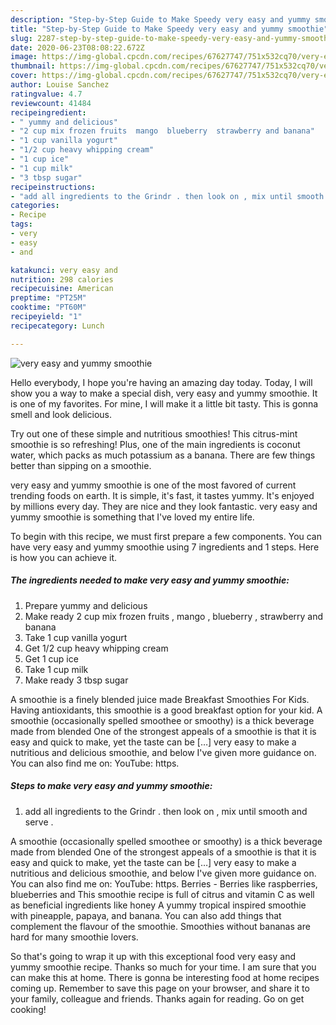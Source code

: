 ```yaml
---
description: "Step-by-Step Guide to Make Speedy very easy and yummy smoothie"
title: "Step-by-Step Guide to Make Speedy very easy and yummy smoothie"
slug: 2287-step-by-step-guide-to-make-speedy-very-easy-and-yummy-smoothie
date: 2020-06-23T08:08:22.672Z
image: https://img-global.cpcdn.com/recipes/67627747/751x532cq70/very-easy-and-yummy-smoothie-recipe-main-photo.jpg
thumbnail: https://img-global.cpcdn.com/recipes/67627747/751x532cq70/very-easy-and-yummy-smoothie-recipe-main-photo.jpg
cover: https://img-global.cpcdn.com/recipes/67627747/751x532cq70/very-easy-and-yummy-smoothie-recipe-main-photo.jpg
author: Louise Sanchez
ratingvalue: 4.7
reviewcount: 41484
recipeingredient:
- " yummy and delicious"
- "2 cup mix frozen fruits  mango  blueberry  strawberry and banana"
- "1 cup vanilla yogurt"
- "1/2 cup heavy whipping cream"
- "1 cup ice"
- "1 cup milk"
- "3 tbsp sugar"
recipeinstructions:
- "add all ingredients to the Grindr . then look on , mix until smooth and serve ."
categories:
- Recipe
tags:
- very
- easy
- and

katakunci: very easy and 
nutrition: 298 calories
recipecuisine: American
preptime: "PT25M"
cooktime: "PT60M"
recipeyield: "1"
recipecategory: Lunch

---
```



![very easy and yummy smoothie](https://img-global.cpcdn.com/recipes/67627747/751x532cq70/very-easy-and-yummy-smoothie-recipe-main-photo.jpg)

Hello everybody, I hope you're having an amazing day today. Today, I will show you a way to make a special dish, very easy and yummy smoothie. It is one of my favorites. For mine, I will make it a little bit tasty. This is gonna smell and look delicious.

Try out one of these simple and nutritious smoothies! This citrus-mint smoothie is so refreshing! Plus, one of the main ingredients is coconut water, which packs as much potassium as a banana. There are few things better than sipping on a smoothie.

very easy and yummy smoothie is one of the most favored of current trending foods on earth. It is simple, it's fast, it tastes yummy. It's enjoyed by millions every day. They are nice and they look fantastic. very easy and yummy smoothie is something that I've loved my entire life.


To begin with this recipe, we must first prepare a few components. You can have very easy and yummy smoothie using 7 ingredients and 1 steps. Here is how you can achieve it.

<!--inarticleads1-->

##### The ingredients needed to make very easy and yummy smoothie:

1. Prepare  yummy and delicious
1. Make ready 2 cup mix frozen fruits , mango , blueberry , strawberry and banana
1. Take 1 cup vanilla yogurt
1. Get 1/2 cup heavy whipping cream
1. Get 1 cup ice
1. Take 1 cup milk
1. Make ready 3 tbsp sugar


A smoothie is a finely blended juice made Breakfast Smoothies For Kids. Having antioxidants, this smoothie is a good breakfast option for your kid. A smoothie (occasionally spelled smoothee or smoothy) is a thick beverage made from blended One of the strongest appeals of a smoothie is that it is easy and quick to make, yet the taste can be […] very easy to make a nutritious and delicious smoothie, and below I&#39;ve given more guidance on. You can also find me on: YouTube: https. 

<!--inarticleads2-->

##### Steps to make very easy and yummy smoothie:

1. add all ingredients to the Grindr . then look on , mix until smooth and serve .


A smoothie (occasionally spelled smoothee or smoothy) is a thick beverage made from blended One of the strongest appeals of a smoothie is that it is easy and quick to make, yet the taste can be […] very easy to make a nutritious and delicious smoothie, and below I&#39;ve given more guidance on. You can also find me on: YouTube: https. Berries - Berries like raspberries, blueberries and This smoothie recipe is full of citrus and vitamin C as well as beneficial ingredients like honey A yummy tropical inspired smoothie with pineapple, papaya, and banana. You can also add things that complement the flavour of the smoothie. Smoothies without bananas are hard for many smoothie lovers. 

So that's going to wrap it up with this exceptional food very easy and yummy smoothie recipe. Thanks so much for your time. I am sure that you can make this at home. There is gonna be interesting food at home recipes coming up. Remember to save this page on your browser, and share it to your family, colleague and friends. Thanks again for reading. Go on get cooking!
